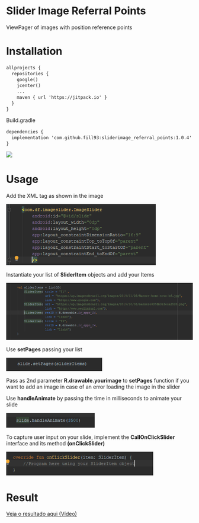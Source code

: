 # Slider Image Referral Points
ViewPager of images with position reference points

# Installation

    allprojects {
      repositories {
        google()
        jcenter()
        ...
        maven { url 'https://jitpack.io' }
      }
    }

Build.gradle

    dependencies {
      implementation 'com.github.fill93:sliderimage_referral_points:1.0.4'
    }
    
[![](https://jitpack.io/v/fill93/sliderimage_referral_points.svg)](https://jitpack.io/#fill93/sliderimage_referral_points)
    
# Usage

Add the XML tag as shown in the image

![](CapturarXmlImageSlider.PNG)


Instantiate your list of **SliderItem** objects and add your Items

![](InstanciaLista.PNG)


Use **setPages** passing your list

![](SetPages.PNG)
        
Pass as 2nd parameter **R.drawable.yourimage** to **setPages** function if you want to add an image in case of an error loading the image in the slider
   

Use **handleAnimate** by passing the time in milliseconds to animate your slide

![](handleAnimate.PNG)
    

To capture user input on your slide, implement the **CallOnClickSlider** interface and its method **(onClickSlider)**

![](callSlider.PNG)
    
# Result

[Veja o resultado aqui (Vídeo)](https://www.linkedin.com/posts/filipe-pimentel-97854111b_simples-por%C3%A9m-muito-%C3%BAtil-image-slider-activity-6633460640138698752-SUtf)




